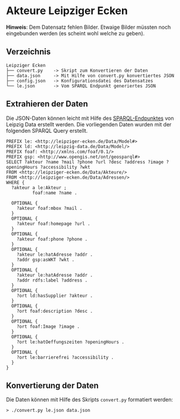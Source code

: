 # Akteure Leipziger Ecken

__Hinweis__: Dem Datensatz fehlen Bilder. Etwaige Bilder müssten noch eingebunden werden (es scheint wohl welche zu geben).

## Verzeichnis
```
Leipziger Ecken
├── convert.py    -> Skript zum Konvertieren der Daten
├── data.json     -> Mit Hilfe von convert.py konvertiertes JSON
├── config.json   -> Konfigurationsdatei des Datensatzes
└── le.json       -> Vom SPARQL Endpunkt generiertes JSON
```

## Extrahieren der Daten

Die JSON-Daten können leicht mit Hilfe des [SPARQL-Endpunktes](http://leipzig-data.de:8890/sparql) von Leipzig Data erstellt werden. Die vorliegenden Daten wurden mit der folgenden SPARQL Query erstellt.
```sparql
PREFIX le: <http://leipziger-ecken.de/Data/Model#>
PREFIX ld: <http://leipzig-data.de/Data/Model/>
PREFIX foaf: <http://xmlns.com/foaf/0.1/>
PREFIX gsp: <http://www.opengis.net/ont/geosparql#>
SELECT ?akteur ?name ?mail ?phone ?url ?desc ?address ?image ?openingHours ?accessibility ?wkt
FROM <http://leipziger-ecken.de/Data/Akteure/>
FROM <http://leipziger-ecken.de/Data/Adressen/>
WHERE {
  ?akteur a le:Akteur ;
          foaf:name ?name .

  OPTIONAL {
    ?akteur foaf:mbox ?mail .
  }
  OPTIONAL {
    ?akteur foaf:homepage ?url .
  }
  OPTIONAL {
    ?akteur foaf:phone ?phone .
  }
  OPTIONAL {
    ?akteur le:hatAdresse ?addr .
    ?addr gsp:asWKT ?wkt .
  }
  OPTIONAL {
    ?akteur le:hatAdresse ?addr .
    ?addr rdfs:label ?address .
  }
  OPTIONAL {
    ?ort ld:hasSupplier ?akteur .
  }
  OPTIONAL {
    ?ort foaf:description ?desc .
  }
  OPTIONAL {
    ?ort foaf:Image ?image .
  }
  OPTIONAL {
    ?ort le:hatOeffungszeiten ?openingHours .
  }
  OPTIONAL {
    ?ort le:barrierefrei ?accessibility .
  }
}
```

## Konvertierung der Daten

Die Daten können mit Hilfe des Skripts `convert.py` formatiert werden:
```
> ./convert.py le.json data.json
```

